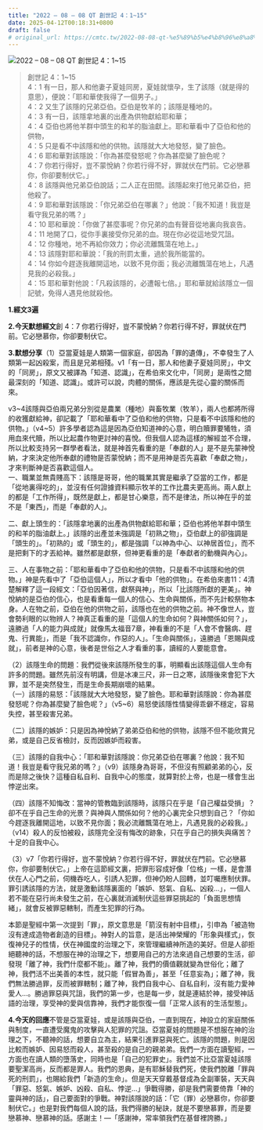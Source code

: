 ```yaml
---
title: "2022 – 08 – 08 QT 創世記 4：1~15"
date: 2025-04-12T00:18:31+0800
draft: false
# original_url: https://cmtc.tw/2022-08-08-qt-%e5%89%b5%e4%b8%96%e8%a8%98-4%ef%bc%9a115
---
```


![2022 – 08 – 08 QT 創世記 4：1\~15](/images/qt.jpg  "2022 – 08 – 08 QT 創世記 4：1\~15")

> 創世記 4：1\~15  
> 4：1 有一日，那人和他妻子夏娃同房，夏娃就懷孕，生了該隱（就是得的意思），便說：「耶和華使我得了一個男子。」  
> 4：2 又生了該隱的兄弟亞伯。亞伯是牧羊的；該隱是種地的。  
> 4：3 有一日，該隱拿地裏的出產為供物獻給耶和華；  
> 4：4 亞伯也將他羊群中頭生的和羊的脂油獻上。耶和華看中了亞伯和他的供物，  
> 4：5 只是看不中該隱和他的供物。該隱就大大地發怒，變了臉色。  
> 4：6 耶和華對該隱說：「你為甚麼發怒呢？你為甚麼變了臉色呢？  
> 4：7 你若行得好，豈不蒙悅納？你若行得不好，罪就伏在門前。它必戀慕你，你卻要制伏它。」  
> 4：8 該隱與他兄弟亞伯說話；二人正在田間。該隱起來打他兄弟亞伯，把他殺了。  
> 4：9 耶和華對該隱說：「你兄弟亞伯在哪裏？」他說：「我不知道！我豈是看守我兄弟的嗎？」  
> 4：10 耶和華說：「你做了甚麼事呢？你兄弟的血有聲音從地裏向我哀告。  
> 4：11 地開了口，從你手裏接受你兄弟的血。現在你必從這地受咒詛。  
> 4：12 你種地，地不再給你效力；你必流離飄蕩在地上。」  
> 4：13 該隱對耶和華說：「我的刑罰太重，過於我所能當的。  
> 4：14 你如今趕逐我離開這地，以致不見你面；我必流離飄蕩在地上，凡遇見我的必殺我。」  
> 4：15 耶和華對他說：「凡殺該隱的，必遭報七倍。」耶和華就給該隱立一個記號，免得人遇見他就殺他。

**1.經文3遍**

**2.今天默想經文**創 4：7 你若行得好，豈不蒙悅納？你若行得不好，罪就伏在門前。它必戀慕你，你卻要制伏它。

**3.默想分享**（1）亞當夏娃是人類第一個家庭，卻因為「罪的遺傳」，不幸發生了人類第一起凶殺案，而且是兄弟相殘。v1「有一日，那人和他妻子夏娃同房」，中文的「同房」，原文又被譯為「知道、認識」，在希伯來文化中，「同房」是兩性之間最深刻的「知道、認識」。或許可以說，肉體的關係，應該是先從心靈的關係而來。

v3\~4該隱與亞伯兩兄弟分別從是農業（種地）與畜牧業（牧羊），兩人也都將所得的收獲獻給神，卻記載了「耶和華看中了亞伯和他的供物，只是看不中該隱和他的供物。」（v4\~5）許多學者認為這是因為亞伯知道神的心意，明白贖罪要犧牲，須用血來代贖，所以比起農作物更討神的喜悅。但我個人認為這樣的解經並不合理，所以比較支持另一群學者看法，就是神首先看重的是「奉獻的人」是不是先蒙神悅納，才來決定他所奉獻的禮物是否蒙悅納；而不是用神是否先喜歡「奉獻之物」，才來判斷神是否喜歡這個人。  
一、職業並無貴賤高下：該隱是哥哥，他的職業其實是繼承了亞當的工作，都是「從地裏得吃的」，並沒有任何證據資料顯示牧羊的工作比農夫更高尚。兩人獻上的都是「工作所得」，既然是獻上，都是甘心樂意，而不是律法，所以神在乎的並不是「東西」，而是「奉獻的人」。

二、獻上頭生的：「該隱拿地裏的出產為供物獻給耶和華；亞伯也將他羊群中頭生的和羊的脂油獻上。」該隱的出產並未強調是「初熟之物」，亞伯獻上的卻強調是「頭生的」。「初熟的」或「頭生的」，都是強調「以神為中心、以神居首位」，而不是把剩下的才丟給神。雖然都是獻祭，但神更看重的是「奉獻者的動機與內心」。

三、人在事物之前：「耶和華看中了亞伯和他的供物，只是看不中該隱和他的供物。」神是先看中了「亞伯這個人」，所以才看中「他的供物」。在希伯來書11：4清楚解釋了這一段經文：「亞伯因著信，獻祭與神」，所以「比該隱所獻的更美」。神悅納的是亞伯的信心，也是看重每一個人的信心、生命與關係，而不先計較祭物本身。人在物之前，亞伯在他的供物之前，該隱也在他的供物之前。神不像世人，豈會勢利眼的以物辨人？神真正看重的是「這個人的生命如何？與神關係如何？」，遠勝過「人的能力與成就」就像馬太福音7章，神看重的不是「人會不會醫病、趕鬼、行異能」，而是「我不認識你，作惡的人」。「生命與關係」，遠勝過「恩賜與成就」，前者是神的心意，後者是世俗之人才看重的事，讀經的人要能意會。

（2）該隱生命的問題：我們從後來該隱所發生的事，明顯看出該隱這個人生命有許多的問題。雖然先前沒有明講，但是冰凍三尺，非一日之寒，該隱後來會犯下大罪，並不是突然發生，而是生命長期崩壞的結果。  
（一）該隱的易怒：「該隱就大大地發怒，變了臉色。耶和華對該隱說：你為甚麼發怒呢？你為甚麼變了臉色呢？」（v5\~6）易怒使該隱性情變得乖僻不穩定，容易失控，甚至殺害兄弟。

（二）該隱的嫉妒：只是因為神悅納了弟弟亞伯和他的供物，該隱不但不能欣賞兄弟，或是自己反省檢討，反而因嫉妒而殺害。

（三）該隱的自我中心：「耶和華對該隱說：你兄弟亞伯在哪裏？他說：我不知道！我豈是看守我兄弟的嗎？」（v9）該隱身為哥哥，不但沒有照顧弟弟的心，反而是除之後快？這種自私自利、自我中心的態度，就算對於上帝，也是一樣會生出悖逆出來。

（四）該隱不知悔改：當神的管教臨到該隱時，該隱只在乎是「自己權益受損」？卻不在乎自己生命的光景？與神與人關係如何？他的心裏完全只想到自己？「你如今趕逐我離開這地，以致不見你面；我必流離飄蕩在地上，凡遇見我的必殺我。」（v14）殺人的反怕被殺，該隱完全沒有悔改的跡象，只在乎自己的損失與痛苦？十足的自我中心。

（3）v7「你若行得好，豈不蒙悅納？你若行得不好，罪就伏在門前。它必戀慕你，你卻要制伏它。」上帝在這節經文裏，把罪形容成好像「位格」一樣，是會潛伏在人心門之前，伺機吞吃人，引誘人犯罪，但神仍盼人回轉，並叮囑應制伏罪。罪引誘該隱的方法，就是激動該隱裏面的「嫉妒、怒氣、自私、凶殺…」，一個人若不能在惡行尚未發生之前，在心裏就消滅制伏這些罪惡挑起的「負面思想情緒」，就會反被罪惡轄制，而產生犯罪的行為。

本節是聖經中第一次提到「罪」，原文意思是「箭沒有射中目標」，引申為「被造物沒有達成造物者創造的目標」。神對人的旨意，是活出神榮耀的「形象與樣式」，恢復神兒子的性情，伏在神國度的治理之下，來管理繼續神所造的美好。但是人卻拒絕聽神的話，不想服在神的治理之下，想要用自己的方法來過自己想要的生活，卻發現「離了神，我們什麼都不能」。離了神，我們的價值觀就變為世俗化；離了神，我們活不出美善的本性，就只能「假冒為善」，甚至「任意妄為」；離了神，我們無法勝過罪，反而被罪轄制；離了神，我們自我中心、自私自利，沒有能力愛神愛人…。勝過罪惡與咒詛，我們的第一步，也是每一步，就是連結於神，接受神話語的治理，享受神的愛與信靠神，我們才能恢復一個「正常人該有的生活型態」。

**4.今天的回應**不管是亞當夏娃，或是該隱與亞伯，一直到現在，神設立的家庭關係與制度，一直遭受魔鬼的攻擊與人犯罪的咒詛。亞當夏娃的問題是不想服在神的治理之下，不聽神的話，想要自立為主，結果引進罪惡與死亡。該隱的問題，則是因比較而嫉妒、因易怒而殺人，甚至殺的是自己的親弟弟。我們一方面在讀聖經，一方面也在讀人類的墮落史，同時也是「自己的犯罪史」。我們並不比亞當夏娃該隱要聖潔高尚，反而都是罪人。我們的恩典，是有耶穌替我們死，使我們脫離「罪與死的刑罰」，也賜給我們「新造的生命」。但是天天穿戴基督成為全副軍裝，天天與「罪惡、怒氣、嫉妒、凶殺、自私、悖逆…」爭戰得勝，卻是我們需要倚靠「神的靈與神的話」，自己要面對的爭戰。神對該隱說的話：「它（罪）必戀慕你，你卻要制伏它。」也是對我們每個人說的話，我們得勝的秘訣，就是不要戀慕罪，而是要戀慕神、戀慕神的話。感謝主！—「感謝神，常率領我們在基督裡誇勝。」